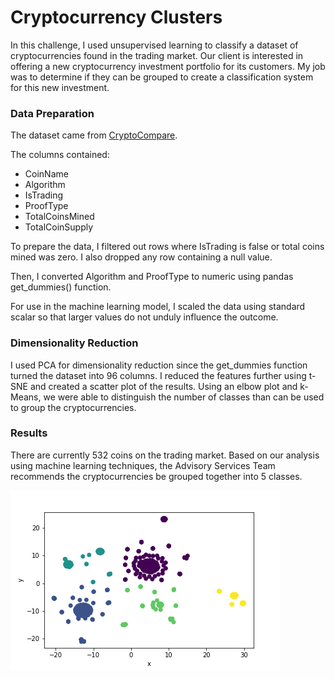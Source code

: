 # Cryptocurrency Clusters

In this challenge, I used unsupervised learning to classify a dataset of cryptocurrencies found in the trading market. Our client is interested in offering a new cryptocurrency investment portfolio for its customers. My job was to determine if they can be grouped to create a classification system for this new investment.

### Data Preparation

The dataset came from <a href ="https://min-api.cryptocompare.com/data/all/coinlist">CryptoCompare</a>.

The columns contained:
  - CoinName
  - Algorithm
  - IsTrading
  - ProofType
  - TotalCoinsMined
  - TotalCoinSupply

To prepare the data, I filtered out rows where IsTrading is false or total coins mined was zero. I also dropped any row containing a null value.

Then, I converted Algorithm and ProofType to numeric using pandas get_dummies() function.

For use in the machine learning model, I scaled the data using standard scalar so that larger values do not unduly influence the outcome.

### Dimensionality Reduction

I used PCA for dimensionality reduction since the get_dummies function turned the dataset into 96 columns. I reduced the features further using t-SNE and created a scatter plot of the results. Using an elbow plot and k-Means, we were able to distinguish the number of classes than can be used to group the cryptocurrencies.

### Results

There are currently 532 coins on the trading market. Based on our analysis using machine learning techniques, the Advisory Services Team recommends the cryptocurrencies be grouped together into 5 classes.

![image](clusters.png)



